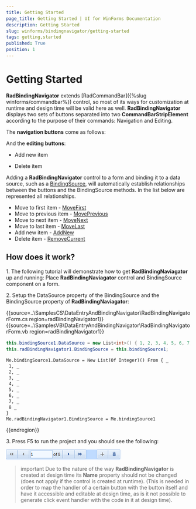 ```yaml
---
title: Getting Started
page_title: Getting Started | UI for WinForms Documentation
description: Getting Started
slug: winforms/bindingnavigator/getting-started
tags: getting,started
published: True
position: 1
---
```


# Getting Started
 
__RadBindingNavigator__ extends [RadCommandBar]({%slug winforms/commandbar%}) control, so most of its ways for customization at runtime and design time will be valid here as well. __RadBindingNavigator__ displays two sets of buttons separated into two __CommandBarStripElement__ according to the purpose of their commands: Navigation and Editing.
        

The __navigation buttons__ come as follows:
        

And the __editing buttons__:
        

* Add new item
            

* Delete item
            

Adding a __RadBindingNavigator__ control to a form and binding it to a data source, such as a [BindingSource](http://msdn.microsoft.com/en-us/library/system.windows.forms.bindingsource%28v=vs.110%29.aspx), will automatically establish relationships between the buttons and the BindingSource methods. In the list below are represented all relationships.
        
* Move to first item - [MoveFirst](https://msdn.microsoft.com/en-us/library/ms158169(v=vs.110).aspx) 
* Move to previous item - [MovePrevious](https://msdn.microsoft.com/en-us/library/ms158172(v=vs.110).aspx)
* Move to next item - [MoveNext](https://msdn.microsoft.com/en-us/library/ms158171(v=vs.110).aspx)
* Move to last item - [MoveLast](https://msdn.microsoft.com/en-us/library/ms158170(v=vs.110).aspx)
* Add new item - [AddNew](https://msdn.microsoft.com/en-us/library/ms158154(v=vs.110).aspx)
* Delete item - [RemoveCurrent](https://msdn.microsoft.com/en-us/library/ms158184(v=vs.110).aspx)

## How does it work?

1\. The following tutorial will demonstrate how to get __RadBindingNaviagator__ up and running: Place __RadBindingNaviagator__ control and BindingSource component on a form.
            

2\. Setup the DataSource property of the BindingSource and the BindingSource property of __RadBindingNaviagator__:
          
{{source=..\SamplesCS\DataEntryAndBindingNavigator\RadBindingNavigatorForm.cs region=radBindingNavigator1}} 
{{source=..\SamplesVB\DataEntryAndBindingNavigator\RadBindingNavigatorForm.vb region=radBindingNavigator1}} 

````C#
this.bindingSource1.DataSource = new List<int>() { 1, 2, 3, 4, 5, 6, 7, 8 };
this.radBindingNavigator1.BindingSource = this.bindingSource1;

````
````VB.NET
Me.bindingSource1.DataSource = New List(Of Integer)() From { _
 1, _
 2, _
 3, _
 4, _
 5, _
 6, _
 7, _
 8 _
}
Me.radBindingNavigator1.BindingSource = Me.bindingSource1

````

{{endregion}} 

3\. Press F5 to run the project and you should see the following:

![bindingnavigator-overview-gettingstarted 001](images/bindingnavigator-overview-gettingstarted001.png)

>important Due to the nature of the way __RadBindingNavigator__ is created at design time its __Name__ property should not be changed (does not apply if the control is created at runtime).
>(This is needed in order to map the handler of a certain button with the button itself and have it accessible and editable at design time, as is it not possible to generate click event handler with the code in it at design time).
>

